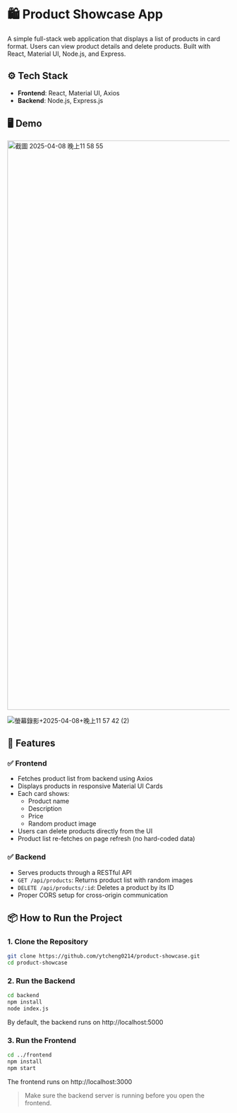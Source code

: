 # 🛍️ Product Showcase App

A simple full-stack web application that displays a list of products in card format. Users can view product details and delete products. Built with React, Material UI, Node.js, and Express.

## ⚙️ Tech Stack

- **Frontend**: React, Material UI, Axios  
- **Backend**: Node.js, Express.js

## 🖥️ Demo
<img width="1290" alt="截圖 2025-04-08 晚上11 58 55" src="https://github.com/user-attachments/assets/16154c72-efba-4253-908c-3e05ce6990fd" />

![螢幕錄影+2025-04-08+晚上11 57 42 (2)](https://github.com/user-attachments/assets/051da33e-0a9d-44d5-b9e3-d748a9970d7b)


## 🚀 Features

### ✅ Frontend
- Fetches product list from backend using Axios
- Displays products in responsive Material UI Cards
- Each card shows:
  - Product name
  - Description
  - Price
  - Random product image
- Users can delete products directly from the UI
- Product list re-fetches on page refresh (no hard-coded data)

### ✅ Backend
- Serves products through a RESTful API
- `GET /api/products`: Returns product list with random images
- `DELETE /api/products/:id`: Deletes a product by its ID
- Proper CORS setup for cross-origin communication

## 📦 How to Run the Project

### 1. Clone the Repository
```bash
git clone https://github.com/ytcheng0214/product-showcase.git
cd product-showcase
```

### 2. Run the Backend
```bash
cd backend
npm install
node index.js
```
By default, the backend runs on http://localhost:5000

### 3. Run the Frontend
```bash
cd ../frontend
npm install
npm start
```
The frontend runs on http://localhost:3000
> Make sure the backend server is running before you open the frontend.
